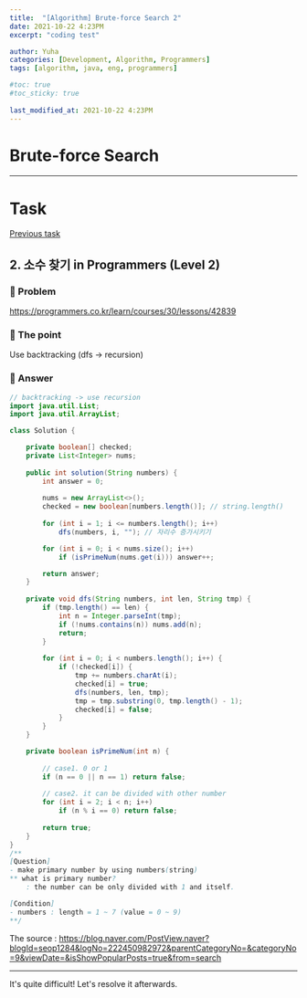 ```yaml
---
title:  "[Algorithm] Brute-force Search 2"
date: 2021-10-22 4:23PM
excerpt: "coding test"

author: Yuha
categories: [Development, Algorithm, Programmers]
tags: [algorithm, java, eng, programmers]

#toc: true
#toc_sticky: true
 
last_modified_at: 2021-10-22 4:23PM
---
```

# Brute-force Search
---

# Task
[Previous task](https://uzzing.github.io/posts/algorithm-brute-force/)

## 2. 소수 찾기 in Programmers (Level 2)
### 📌 Problem
<https://programmers.co.kr/learn/courses/30/lessons/42839>

### 📌 The point
Use backtracking (dfs -> recursion)

### 📌 Answer

```java
// backtracking -> use recursion
import java.util.List;
import java.util.ArrayList;

class Solution {

    private boolean[] checked;
    private List<Integer> nums;
    
    public int solution(String numbers) {
        int answer = 0;
        
        nums = new ArrayList<>();
        checked = new boolean[numbers.length()]; // string.length()
        
        for (int i = 1; i <= numbers.length(); i++)
            dfs(numbers, i, ""); // 자리수 증가시키기

        for (int i = 0; i < nums.size(); i++)
            if (isPrimeNum(nums.get(i))) answer++;

        return answer;
    }
    
    private void dfs(String numbers, int len, String tmp) {
        if (tmp.length() == len) {
            int n = Integer.parseInt(tmp);
            if (!nums.contains(n)) nums.add(n);
            return;
        }
        
        for (int i = 0; i < numbers.length(); i++) {
            if (!checked[i]) {
                tmp += numbers.charAt(i);
                checked[i] = true;
                dfs(numbers, len, tmp);
                tmp = tmp.substring(0, tmp.length() - 1);
                checked[i] = false;
            }
        } 
    }

    private boolean isPrimeNum(int n) {
        
        // case1. 0 or 1
        if (n == 0 || n == 1) return false;
        
        // case2. it can be divided with other number
        for (int i = 2; i < n; i++) 
            if (n % i == 0) return false;
        
        return true;
    }
}
/**
[Question]
- make primary number by using numbers(string) 
** what is primary number?
    : the number can be only divided with 1 and itself.

[Condition]
- numbers : length = 1 ~ 7 (value = 0 ~ 9)
**/
```
The source : <https://blog.naver.com/PostView.naver?blogId=seop1284&logNo=222450982972&parentCategoryNo=&categoryNo=9&viewDate=&isShowPopularPosts=true&from=search>

---

It's quite difficult!
Let's resolve it afterwards.